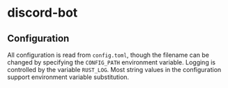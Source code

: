 discord-bot
===========

Configuration
-------------

All configuration is read from `config.toml`, though the filename can be changed by specifying the `CONFIG_PATH` environment variable. Logging is controlled by the variable `RUST_LOG`. Most string values in the configuration support environment variable substitution.
